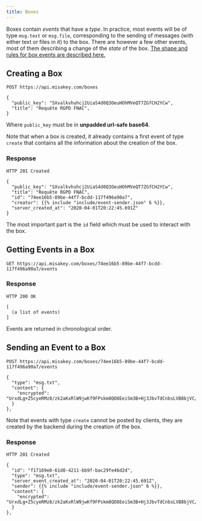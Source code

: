 ```yaml
---
title: Boxes
---
```


Boxes contain *events* that have a *type*.
In practice, most events will be of type `msg.text` or `msg.file`,
corresponding to the sending of messages (with either text or files in it) to the box.
There are however a few other events,
most of them describing a change of the *state* of the box.
[The shape and rules for box events are described here.](/concepts/box-events)


## Creating a Box

    POST https://api.misakey.com/boxes

    {
      "public_key": "SXvalkvhuhcj2UiaS4d0Q3OeuHOhMVeQT7ZGfCH2YCw",
      "title": "Requête RGPD FNAC",
    }

Where `public_key` must be in **unpadded url-safe base64**.

Note that when a box is created, it already contains a first event
of type `create` that contains all the information about the creation of the box.

### Response

    HTTP 201 Created

    {
      "public_key": "SXvalkvhuhcj2UiaS4d0Q3OeuHOhMVeQT7ZGfCH2YCw",
      "title": "Requête RGPD FNAC",
      "id": "74ee16b5-89be-44f7-bcdd-117f496a90a7",
      "creator": {{% include "include/event-sender.json" 6 %}},
      "server_created_at": "2020-04-01T20:22:45.691Z"
    }

The most important part is the `id` field
which must be used to interact with the box.


## Getting Events in a Box

    GET https://api.misakey.com/boxes/74ee16b5-89be-44f7-bcdd-117f496a90a7/events

### Response

    HTTP 200 OK

    [
      (a list of events)
    ]

Events are returned in chronological order.


## Sending an Event to a Box

    POST https://api.misakey.com/boxes/74ee16b5-89be-44f7-bcdd-117f496a90a7/events

    {
      "type": "msg.txt",
      "content": {
        "encrypted": "UrxdLg+Z5cyeRMz8/zk2aKxRlW9jwKf9FPskm8QO8EeiSm3B+Hj3JbvTdCnbsLVB8bjVC/GHYuzabHogpbXNuBTiFSMau3G81OkSoLDo58q6X8Rq7PE/ULcHhB1sClJ63Qk5DyTOXSPA3yr2LQTY0gfKLSnAT45H3d6wLV+fg5LEAtsJV3hRAZfiKd0dRjv7UZxS4rUAr2BM5EDA2lGP4az8Vd9xyhSmYiNPPDXEWwBmFFSUM8PaA9Lnectl2VjLLY4mDmhbjnBF+9WntV42Baa4zfP46Zxhq1EbGjPItStWPSZl4onKg1BUP2qcHQBqjoliIiuru7rw3Qd/7zse8A=="
      }
    },

Note that events with type `create` cannot be posted by clients,
they are created by the backend during the creation of the box.

### Response

    HTTP 201 Created

    {
      "id": "f17169e0-61d8-4211-bb9f-bac29fe46d2d",
      "type": "msg.txt",
      "server_event_created_at": "2020-04-01T20:22:45.691Z",
      "sender": {{% include "include/event-sender.json" 6 %}},
      "content": {
        "encrypted": "UrxdLg+Z5cyeRMz8/zk2aKxRlW9jwKf9FPskm8QO8EeiSm3B+Hj3JbvTdCnbsLVB8bjVC/GHYuzabHogpbXNuBTiFSMau3G81OkSoLDo58q6X8Rq7PE/ULcHhB1sClJ63Qk5DyTOXSPA3yr2LQTY0gfKLSnAT45H3d6wLV+fg5LEAtsJV3hRAZfiKd0dRjv7UZxS4rUAr2BM5EDA2lGP4az8Vd9xyhSmYiNPPDXEWwBmFFSUM8PaA9Lnectl2VjLLY4mDmhbjnBF+9WntV42Baa4zfP46Zxhq1EbGjPItStWPSZl4onKg1BUP2qcHQBqjoliIiuru7rw3Qd/7zse8A=="
      }
    },


